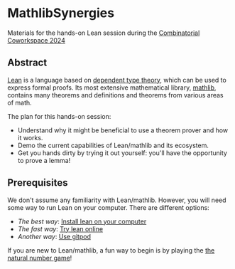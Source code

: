 # MathlibSynergies

Materials for the hands-on Lean session during the [Combinatorial Coworkspace 2024](https://www.combinatorial-cowork.space/)


## Abstract

[Lean](https://lean-lang.org/) is a language based on [dependent type theory](https://en.wikipedia.org/wiki/Dependent_type), which can be used to express formal proofs. Its most extensive mathematical library, [mathlib](https://leanprover-community.github.io/index.html), contains many theorems and definitions and theorems from various areas of math.

The plan for this hands-on session:

- Understand why it might be beneficial to use a theorem prover and how it works.
- Demo the current capabilities of Lean/mathlib and its ecosystem.
- Get you hands dirty by trying it out yourself: you'll have the opportunity to prove a lemma!

## Prerequisites

We don't assume any familiarity with Lean/mathlib.
However, you will need some way to run Lean on your computer.
There are different options:

 - *The best way*: [Install lean on your computer](https://leanprover-community.github.io/get_started.html)
 - *The fast way*: [Try lean online](https://live.lean-lang.org/)
 - *Another way*: [Use gitpod](https://gitpod.io/new/#/https://github.com/mo271/MathlibSynergies)

 If you are new to Lean/mathlib, a fun way to begin is by playing the [the natural number game](https://adam.math.hhu.de/)!
